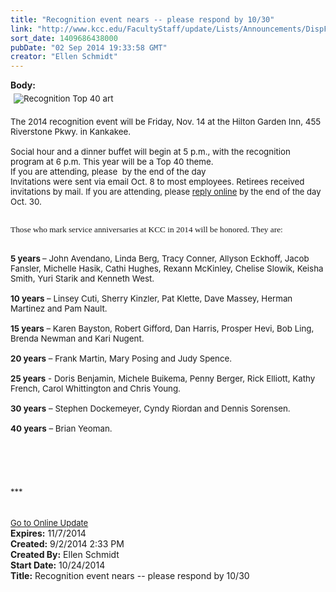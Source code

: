 ```yaml
---
title: "Recognition event nears -- please respond by 10/30"
link: "http://www.kcc.edu/FacultyStaff/update/Lists/Announcements/DispForm.aspx?ID=1613"
sort_date: 1409686438000
pubDate: "02 Sep 2014 19:33:58 GMT"
creator: "Ellen Schmidt"
---
```


<div><b>Body:</b> <div class="ExternalClassD732BD8E626940D2929B34627F5DE7AD"><div style="font-size:10pt"><font size="2"><div style="font-size:10pt"><font size="2"><span style="font-size:10pt"><img alt="Recognition Top 40 art" src="/SiteCollectionImages/recogart.jpg" style="margin:5px" /><br /><br /></span></font><font size="2"><span style="font-size:10pt">The 2014 recognition event will be Friday, Nov. 14 at the Hilton Garden Inn, 455 Riverstone Pkwy. in Kankakee. </span></font></div>
<div style="font-size:10pt"><font size="2"><br style="font-size:10pt" /><span style="font-size:10pt">Social hour and a dinner buffet will begin at 5 p.m., with the recognition program at 6 p.m. </span></font><font size="2"><span style="font-size:10pt">This year will be a Top 40 theme. </span></font></div>
<font size="2"><div style="font-size:10pt">If you are attending, please  by the end of the day </div></font><font size="2"><span style="font-size:10pt">Invitations were sent via email Oct. 8 to most employees. Retirees received invitations by mail. </span></font>If you are attending, please <a href="https://events.r20.constantcontact.com/register/eventReg?oeidk=a07e9wqji293456f735&amp;oseq=&amp;c=48b4e210-bf11-11e3-b6a9-d4ae529a863c&amp;ch=492cd130-bf11-11e3-b717-d4ae529a863c">reply online</a> by the end of the day <font style="background-color:#ffffff"><span style="font-size:10pt;background-color:#ffffff">Oct. 30</span></font><font size="2"><span style="font-size:10pt">.</span></font><div style="font-size:10pt"> </div></font></div>
<p style="font-size:10pt;font-family:verdana"><font size="2"><span style="font-size:10pt;font-family:verdana">Those who mark service anniversaries at KCC in 2014 will be honored. </span></font><font size="2"><span style="font-size:10pt">They are: </span></font></p>
<div style="font-size:10pt"> </div>
<div style="font-size:10pt"><font size="2"><strong style="font-size:10pt">5 years </strong><span style="font-size:10pt">– John Avendano, Linda Berg, Tracy Conner, Allyson Eckhoff, Jacob Fansler, Michelle Hasik, Cathi Hughes, Rexann McKinley, Chelise Slowik, Keisha Smith, Yuri Starik and Kenneth West.</span><br style="font-size:10pt" /><span style="font-size:10pt">  </span><br style="font-size:10pt" /><strong style="font-size:10pt">10 years</strong><span style="font-size:10pt"> – Linsey Cuti, Sherry Kinzler, Pat Klette, Dave Massey, Herman Martinez and Pam Nault.</span></font></div>
<div style="font-size:10pt"><font size="2"></font> </div>
<div style="font-size:10pt"><font size="2"><strong style="font-size:10pt">15 years</strong><span style="font-size:10pt"> – Karen Bayston, Robert Gifford, Dan Harris, Prosper Hevi, Bob Ling, Brenda Newman and Kari Nugent.</span></font></div>
<div style="font-size:10pt"><font size="2"></font> </div>
<div style="font-size:10pt"><font size="2"><strong style="font-size:10pt">20 years</strong><span style="font-size:10pt"> – Frank Martin, Mary Posing and Judy Spence.</span></font></div>
<div style="font-size:10pt"><font size="2"></font> </div>
<div style="font-size:10pt"><font size="2"><strong style="font-size:10pt">25 years</strong><span style="font-size:10pt"> - Doris Benjamin, Michele Buikema, </span><span style="font-size:10pt">Penny Berger, Rick Elliott, Kathy French, Carol Whittington and Chris Young.</span></font></div>
<div style="font-size:10pt"><br /><font size="2"><strong style="font-size:10pt">30 years</strong><span style="font-size:10pt"> – Stephen Dockemeyer, Cyndy Riordan and Dennis Sorensen.</span></font></div>
<div style="font-size:10pt"><font size="2"></font> </div>
<div style="font-size:10pt"><font size="2"><strong style="font-size:10pt">40 years</strong><span style="font-size:10pt"> – Brian Yeoman.</span><br style="font-size:10pt" /></font></div>
<div><font size="2"></font> </div>
<div><font size="2"></font> </div>
<div><font size="2"></font> </div>
<div><font size="2"></font> </div>
<div><font size="2"></font> </div>
<div><font size="2">***</font></div>
<div><font size="2"></font> </div>
<div><font size="2"></font> </div>
<div><a href="/FacultyStaff/update/Pages/dailyupdate.aspx"><font size="2">Go to Online Update</font></a></div></div></div>
<div><b>Expires:</b> 11/7/2014</div>
<div><b>Created:</b> 9/2/2014 2:33 PM</div>
<div><b>Created By:</b> Ellen Schmidt</div>
<div><b>Start Date:</b> 10/24/2014</div>
<div><b>Title:</b> Recognition event nears -- please respond by 10/30</div>
